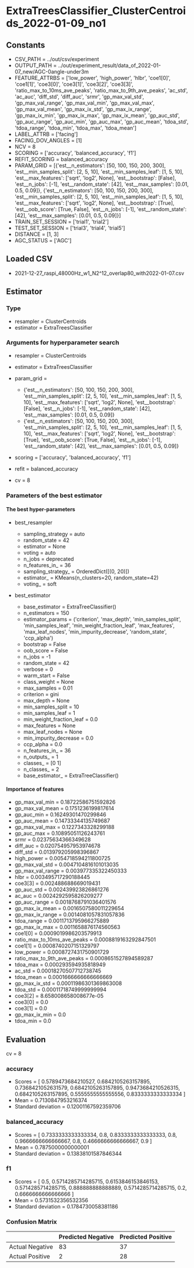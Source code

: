 # ExtraTreesClassifier_ClusterCentroids_2022-01-09_no1
## Constants
- CSV_PATH = ../out/csv/experiment
- OUTPUT_PATH = ../out/experiment_result/data_of_2022-01-07_new/AGC-0angle-under3m
- FEATURE_ATTRBS = ['low_power', 'high_power', 'hlbr', 'coe1[0]', 'coe1[1]', 'coe3[0]', 'coe3[1]', 'coe3[2]', 'coe3[3]', 'ratio_max_to_10ms_ave_peaks', 'ratio_max_to_9th_ave_peaks', 'ac_std', 'ac_auc', 'diff_std', 'diff_auc', 'srmr', 'gp_max_val_std', 'gp_max_val_range', 'gp_max_val_min', 'gp_max_val_max', 'gp_max_val_mean', 'gp_max_ix_std', 'gp_max_ix_range', 'gp_max_ix_min', 'gp_max_ix_max', 'gp_max_ix_mean', 'gp_auc_std', 'gp_auc_range', 'gp_auc_min', 'gp_auc_max', 'gp_auc_mean', 'tdoa_std', 'tdoa_range', 'tdoa_min', 'tdoa_max', 'tdoa_mean']
- LABEL_ATTRB = ['facing']
- FACING_DOV_ANGLES = [1]
- NCV = 8
- SCORING = ['accuracy', 'balanced_accuracy', 'f1']
- REFIT_SCORING = balanced_accuracy
- PARAM_GRID = [{'est__n_estimators': [50, 100, 150, 200, 300], 'est__min_samples_split': [2, 5, 10], 'est__min_samples_leaf': [1, 5, 10], 'est__max_features': ['sqrt', 'log2', None], 'est__bootstrap': [False], 'est__n_jobs': [-1], 'est__random_state': [42], 'est__max_samples': [0.01, 0.5, 0.09]}, {'est__n_estimators': [50, 100, 150, 200, 300], 'est__min_samples_split': [2, 5, 10], 'est__min_samples_leaf': [1, 5, 10], 'est__max_features': ['sqrt', 'log2', None], 'est__bootstrap': [True], 'est__oob_score': [True, False], 'est__n_jobs': [-1], 'est__random_state': [42], 'est__max_samples': [0.01, 0.5, 0.09]}]
- TRAIN_SET_SESSION = ['trial1', 'trial2']
- TEST_SET_SESSION = ['trial3', 'trial4', 'trial5']
- DISTANCE = [1, 3]
- AGC_STATUS = ['AGC']

## Loaded CSV
- 2021-12-27_raspi_48000Hz_w1_N2^12_overlap80_with2022-01-07.csv

## Estimator
### Type
- resampler = ClusterCentroids
- estimator = ExtraTreesClassifier

### Arguments for hyperparameter search
- resampler = ClusterCentroids
- estimator = ExtraTreesClassifier
- param_grid = 
	- {'est__n_estimators': [50, 100, 150, 200, 300], 'est__min_samples_split': [2, 5, 10], 'est__min_samples_leaf': [1, 5, 10], 'est__max_features': ['sqrt', 'log2', None], 'est__bootstrap': [False], 'est__n_jobs': [-1], 'est__random_state': [42], 'est__max_samples': [0.01, 0.5, 0.09]}
	- {'est__n_estimators': [50, 100, 150, 200, 300], 'est__min_samples_split': [2, 5, 10], 'est__min_samples_leaf': [1, 5, 10], 'est__max_features': ['sqrt', 'log2', None], 'est__bootstrap': [True], 'est__oob_score': [True, False], 'est__n_jobs': [-1], 'est__random_state': [42], 'est__max_samples': [0.01, 0.5, 0.09]}

- scoring = ['accuracy', 'balanced_accuracy', 'f1']
- refit = balanced_accuracy
- cv = 8

### Parameters of the best estimator
#### The best hyper-parameters
- best_resampler
	- sampling_strategy = auto
	- random_state = 42
	- estimator = None
	- voting = auto
	- n_jobs = deprecated
	- n_features_in_ = 36
	- sampling_strategy_ = OrderedDict([(0, 20)])
	- estimator_ = KMeans(n_clusters=20, random_state=42)
	- voting_ = soft

- best_estimator
	- base_estimator = ExtraTreeClassifier()
	- n_estimators = 150
	- estimator_params = ('criterion', 'max_depth', 'min_samples_split', 'min_samples_leaf', 'min_weight_fraction_leaf', 'max_features', 'max_leaf_nodes', 'min_impurity_decrease', 'random_state', 'ccp_alpha')
	- bootstrap = False
	- oob_score = False
	- n_jobs = -1
	- random_state = 42
	- verbose = 0
	- warm_start = False
	- class_weight = None
	- max_samples = 0.01
	- criterion = gini
	- max_depth = None
	- min_samples_split = 10
	- min_samples_leaf = 1
	- min_weight_fraction_leaf = 0.0
	- max_features = None
	- max_leaf_nodes = None
	- min_impurity_decrease = 0.0
	- ccp_alpha = 0.0
	- n_features_in_ = 36
	- n_outputs_ = 1
	- classes_ = [0 1]
	- n_classes_ = 2
	- base_estimator_ = ExtraTreeClassifier()

#### Importance of features
- gp_max_val_min = 0.18722586751592826
- gp_max_val_mean = 0.1751236199817614
- gp_auc_min = 0.16249301470299846
- gp_auc_mean = 0.14733344135749687
- gp_max_val_max = 0.1227343328299188
- gp_auc_max = 0.10895051126243761
- srmr = 0.02375634366349628
- diff_auc = 0.020754957953974678
- diff_std = 0.013979205998396867
- high_power = 0.0054718594211800725
- gp_max_val_std = 0.0047104816101013035
- gp_max_val_range = 0.003977335322450333
- hlbr = 0.003495717290188445
- coe3[3] = 0.002488688669019431
- gp_auc_std = 0.002439923826861276
- ac_auc = 0.0024292595826209277
- gp_auc_range = 0.0018768791036401576
- gp_max_ix_mean = 0.0016507580011229654
- gp_max_ix_range = 0.0014081057831057836
- tdoa_range = 0.0011713795966275889
- gp_max_ix_max = 0.0011658876174560563
- coe1[0] = 0.0009019986203579913
- ratio_max_to_10ms_ave_peaks = 0.0008819163292847501
- coe1[1] = 0.0008740207151329797
- low_power = 0.0008727431750901729
- ratio_max_to_9th_ave_peaks = 0.0008651527894589287
- tdoa_max = 0.000293594935818949
- ac_std = 0.00018270507712738745
- tdoa_mean = 0.0001666666666666669
- gp_max_ix_std = 0.00011986301369863008
- tdoa_std = 0.00011718749999999994
- coe3[2] = 8.658008658008677e-05
- coe3[0] = 0.0
- coe3[1] = 0.0
- gp_max_ix_min = 0.0
- tdoa_min = 0.0

## Evaluation
cv = 8
### accuracy
- Scores = [ 0.5789473684210527, 0.6842105263157895, 0.7368421052631579, 0.6842105263157895, 0.9473684210526315, 0.6842105263157895, 0.5555555555555556, 0.8333333333333334 ]
- Mean = 0.7130847953216374
- Standard deviation = 0.12001167592359706

### balanced_accuracy
- Scores = [ 0.7333333333333334, 0.8, 0.8333333333333333, 0.8, 0.9666666666666667, 0.8, 0.4666666666666667, 0.9 ]
- Mean = 0.7875000000000001
- Standard deviation = 0.13838101587846344

### f1
- Scores = [ 0.5, 0.5714285714285715, 0.6153846153846153, 0.5714285714285715, 0.888888888888889, 0.5714285714285715, 0.2, 0.6666666666666666 ]
- Mean = 0.5731532356532356
- Standard deviation = 0.1784730058381186

### Confusion Matrix
|  | Predicted Negative | Predicted Positive |
| --- | --- | --- |
| Actual Negative | 83 | 37 |
| Actual Positive | 2 | 28 |

      